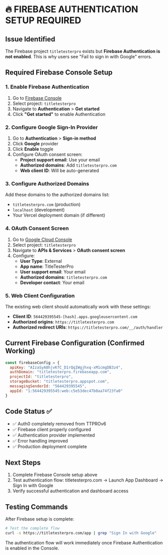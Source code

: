 # 🔥 FIREBASE AUTHENTICATION SETUP REQUIRED

## Issue Identified
The Firebase project `titletesterpro` exists but **Firebase Authentication is not enabled**. This is why users see "Fail to sign in with Google" errors.

## Required Firebase Console Setup

### 1. Enable Firebase Authentication
1. Go to [Firebase Console](https://console.firebase.google.com)
2. Select project: `titletesterpro`
3. Navigate to **Authentication** > **Get started**
4. Click **"Get started"** to enable Authentication

### 2. Configure Google Sign-In Provider
1. Go to **Authentication** > **Sign-in method**
2. Click **Google** provider
3. Click **Enable** toggle
4. Configure OAuth consent screen:
   - **Project support email**: Use your email
   - **Authorized domains**: Add `titletesterpro.com`
   - **Web client ID**: Will be auto-generated
   
### 3. Configure Authorized Domains
Add these domains to the authorized domains list:
- `titletesterpro.com` (production)
- `localhost` (development)
- Your Vercel deployment domain (if different)

### 4. OAuth Consent Screen
1. Go to [Google Cloud Console](https://console.cloud.google.com)
2. Select project: `titletesterpro`
3. Navigate to **APIs & Services** > **OAuth consent screen**
4. Configure:
   - **User Type**: External
   - **App name**: TitleTesterPro
   - **User support email**: Your email
   - **Authorized domains**: `titletesterpro.com`
   - **Developer contact**: Your email

### 5. Web Client Configuration
The existing web client should automatically work with these settings:
- **Client ID**: `564429395545-[hash].apps.googleusercontent.com`
- **Authorized origins**: `https://titletesterpro.com`
- **Authorized redirect URIs**: `https://titletesterpro.com/__/auth/handler`

## Current Firebase Configuration (Confirmed Working)
```javascript
const firebaseConfig = {
  apiKey: "AIzaSyA8hjvKfC_D1rQqIWgjhxq-xM1cmgDB3z4",
  authDomain: "titletesterpro.firebaseapp.com", 
  projectId: "titletesterpro",
  storageBucket: "titletesterpro.appspot.com",
  messagingSenderId: "564429395545",
  appId: "1:564429395545:web:c5e53dec47b0aa74f23fa0"
}
```

## Code Status ✅
- ✅ Auth0 completely removed from TTPROv6
- ✅ Firebase client properly configured  
- ✅ Authentication provider implemented
- ✅ Error handling improved
- ✅ Production deployment complete

## Next Steps
1. Complete Firebase Console setup above
2. Test authentication flow: titletesterpro.com → Launch App Dashboard → Sign In with Google
3. Verify successful authentication and dashboard access

## Testing Commands
After Firebase setup is complete:

```bash
# Test the complete flow
curl -s https://titletesterpro.com/app | grep "Sign In with Google"
```

The authentication flow will work immediately once Firebase Authentication is enabled in the Console.